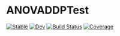 # ANOVADDPTest

[![Stable](https://img.shields.io/badge/docs-stable-blue.svg)](https://igutierrezm.github.io/ANOVADDPTest.jl/stable)
[![Dev](https://img.shields.io/badge/docs-dev-blue.svg)](https://igutierrezm.github.io/ANOVADDPTest.jl/dev)
[![Build Status](https://github.com/igutierrezm/ANOVADDPTest.jl/workflows/CI/badge.svg)](https://github.com/igutierrezm/ANOVADDPTest.jl/actions)
[![Coverage](https://codecov.io/gh/igutierrezm/ANOVADDPTest.jl/branch/master/graph/badge.svg)](https://codecov.io/gh/igutierrezm/ANOVADDPTest.jl)
